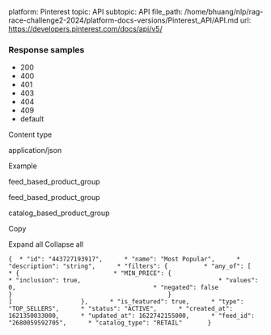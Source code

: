 platform: Pinterest
topic: API
subtopic: API
file_path: /home/bhuang/nlp/rag-race-challenge2-2024/platform-docs-versions/Pinterest_API/API.md
url: https://developers.pinterest.com/docs/api/v5/

### Response samples

* 200
* 400
* 401
* 403
* 404
* 409
* default

Content type

application/json

Example

feed\_based\_product\_group

feed\_based\_product\_group

catalog\_based\_product\_group

Copy

Expand all Collapse all

`{  * "id": "443727193917",      * "name": "Most Popular",      * "description": "string",      * "filters": {          * "any_of": [                  * {                          * "MIN_PRICE": {                                  * "inclusion": true,                                      * "values": 0,                                      * "negated": false                                                       }                                           }                               ]                   },      * "is_featured": true,      * "type": "TOP_SELLERS",      * "status": "ACTIVE",      * "created_at": 1621350033000,      * "updated_at": 1622742155000,      * "feed_id": "2680059592705",      * "catalog_type": "RETAIL"       }`